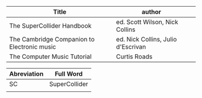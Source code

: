 | Title                                       | author                             |     |
| ------------------------------------------- | ---------------------------------- | --- |
| The SuperCollider Handbook                  | ed. Scott Wilson, Nick Collins     |     |
| The Cambridge Companion to Electronic music | ed. Nick Collins, Julio d'Escrivan |     |
| The Computer Music Tutorial                 | Curtis Roads                       |     |

| Abreviation | Full Word     |
| ----------- | ------------- |
| SC          | SuperCollider |
|             |               |
